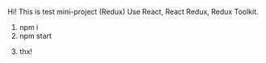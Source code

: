 Hi! This is test mini-project (Redux)
Use React, React Redux, Redux Toolkit.
1) npm i
2) npm start
3. thx!
